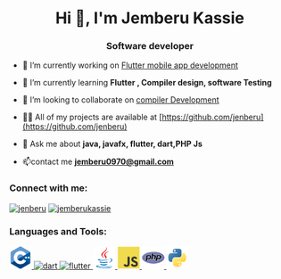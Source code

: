 <h1 align="center">Hi 👋, I'm Jemberu Kassie</h1>
<h3 align="center">Software developer</h3>

- 🔭 I’m currently working on [Flutter mobile app development](https://github.com/jenberu/Flutter-E_Learning-App)

- 🌱 I’m currently learning **Flutter , Compiler design, software Testing**

- 👯 I’m looking to collaborate on [compiler Development](https://github.com/jenberu/Java-compiler-Development)

- 👨‍💻 All of my projects are available at [https://github.com/jenberu](https://github.com/jenberu)

- 💬 Ask me about **java, javafx, flutter, dart,PHP Js**

- 📫contact me **jemberu0970@gmail.com**

<h3 align="left">Connect with me:</h3>
<p align="left">
<a href="https://fb.com/jenberu" target="blank"><img align="center" src="https://raw.githubusercontent.com/rahuldkjain/github-profile-readme-generator/master/src/images/icons/Social/facebook.svg" alt="jenberu" height="30" width="40" /></a>
<a href="https://instagram.com/jemberukassie" target="blank"><img align="center" src="https://raw.githubusercontent.com/rahuldkjain/github-profile-readme-generator/master/src/images/icons/Social/instagram.svg" alt="jemberukassie" height="30" width="40" /></a>
</p>

<h3 align="left">Languages and Tools:</h3>
<p align="left"> <a href="https://www.w3schools.com/cpp/" target="_blank" rel="noreferrer"> <img src="https://raw.githubusercontent.com/devicons/devicon/master/icons/cplusplus/cplusplus-original.svg" alt="cplusplus" width="40" height="40"/> </a> <a href="https://dart.dev" target="_blank" rel="noreferrer"> <img src="https://www.vectorlogo.zone/logos/dartlang/dartlang-icon.svg" alt="dart" width="40" height="40"/> </a> <a href="https://flutter.dev" target="_blank" rel="noreferrer"> <img src="https://www.vectorlogo.zone/logos/flutterio/flutterio-icon.svg" alt="flutter" width="40" height="40"/> </a> <a href="https://www.java.com" target="_blank" rel="noreferrer"> <img src="https://raw.githubusercontent.com/devicons/devicon/master/icons/java/java-original.svg" alt="java" width="40" height="40"/> </a> <a href="https://developer.mozilla.org/en-US/docs/Web/JavaScript" target="_blank" rel="noreferrer"> <img src="https://raw.githubusercontent.com/devicons/devicon/master/icons/javascript/javascript-original.svg" alt="javascript" width="40" height="40"/> </a> <a href="https://www.php.net" target="_blank" rel="noreferrer"> <img src="https://raw.githubusercontent.com/devicons/devicon/master/icons/php/php-original.svg" alt="php" width="40" height="40"/> </a> <a href="https://www.python.org" target="_blank" rel="noreferrer"> <img src="https://raw.githubusercontent.com/devicons/devicon/master/icons/python/python-original.svg" alt="python" width="40" height="40"/> </a> </p>
